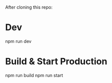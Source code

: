 After cloning this repo:

# Dev
npm run dev

# Build & Start Production
npm run build
npm run start

